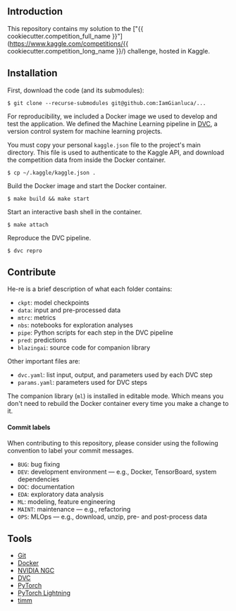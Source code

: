 ## Introduction

This repository contains my solution to the ["{{ cookiecutter.competition_full_name }}"](https://www.kaggle.com/competitions/{{ cookiecutter.competition_long_name }}/) challenge, hosted in Kaggle.

## Installation

First, download the code (and its submodules):

```
$ git clone --recurse-submodules git@github.com:IamGianluca/...
```

For reproducibility, we included a Docker image we used to develop and test the application. We defined the Machine Learning pipeline in [DVC](https://dvc.org/), a version control system for machine learning projects.

You must copy your personal `kaggle.json` file to the project's main directory. This file is used to authenticate to the Kaggle API, and download the competition data from inside the Docker container.

`$ cp ~/.kaggle/kaggle.json .`

Build the Docker image and start the Docker container.

`$ make build && make start`

Start an interactive bash shell in the container.

`$ make attach` 

Reproduce the DVC pipeline.

`$ dvc repro`

## Contribute

He-re is a brief description of what each folder contains:
* `ckpt`: model checkpoints
* `data`: input and pre-processed data
* `mtrc`: metrics
* `nbs`: notebooks for exploration analyses
* `pipe`: Python scripts for each step in the DVC pipeline
* `pred`: predictions
* `blazingai`: source code for companion library

Other important files are:
* `dvc.yaml`:  list input, output, and parameters used by each DVC step
* `params.yaml`: parameters used for DVC steps

The companion library (`ml`) is installed in editable mode. Which means you don't need to rebuild the Docker container every time you make a change to it.

#### Commit labels

When contributing to this repository, please consider using the following convention to label your commit messages.

* `BUG`: bug fixing
* `DEV`: development environment ― e.g., Docker, TensorBoard, system dependencies
* `DOC`: documentation
* `EDA`: exploratory data analysis
* `ML`: modeling, feature engineering
* `MAINT`: maintenance ― e.g., refactoring
* `OPS`: MLOps ― e.g., download, unzip, pre- and post-process data

## Tools

- [Git](https://git-scm.com/)
- [Docker](https://www.docker.com/)
- [NVIDIA NGC](https://ngc.nvidia.com/) 
- [DVC](https://github.com/iterative/dvc)
- [PyTorch](https://github.com/pytorch/pytorch)
- [PyTorch Lightning](https://github.com/PyTorchLightning/pytorch-lightning)
- [timm](https://github.com/rwightman/pytorch-image-models/tree/master/timm)
